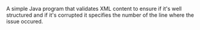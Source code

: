A simple Java program that validates XML content to ensure if it's well structured and if it's corrupted it specifies the number of the line where the issue occured. 
